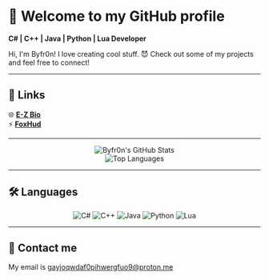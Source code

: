 # 👋 Welcome to my GitHub profile
**C# | C++ | Java | Python | Lua Developer**  

Hi, I'm Byfr0n! I love creating cool stuff. 😈 Check out some of my projects and feel free to connect!  

---

## 🔗 Links  
🌐 **[E-Z Bio](https://e-z.bio/fn)**  
⚡ **[FoxHud](https://foxhud.pw/)**  

---

<div align="center">
  <img src="https://github-readme-stats.vercel.app/api?username=Byfr0n&show_icons=true&theme=cobalt" alt="Byfr0n's GitHub Stats" />
  <br />
  <img src="https://github-readme-stats.vercel.app/api/top-langs/?username=Byfr0n&layout=compact&theme=cobalt" alt="Top Languages" />
</div>

---

## 🛠️ Languages
<div align="center">
  <img src="https://img.shields.io/badge/Code-C%23-%23239120?style=for-the-badge&logo=c-sharp&logoColor=white" alt="C#" />
  <img src="https://img.shields.io/badge/Code-C%2B%2B-%2300599C?style=for-the-badge&logo=c%2B%2B&logoColor=white" alt="C++" />
  <img src="https://img.shields.io/badge/Code-Java-%23007396?style=for-the-badge&logo=java&logoColor=white" alt="Java" />
  <img src="https://img.shields.io/badge/Code-Python-%233776AB?style=for-the-badge&logo=python&logoColor=white" alt="Python" />
  <img src="https://img.shields.io/badge/Code-Lua-%23005C9C?style=for-the-badge&logo=lua&logoColor=white" alt="Lua" />
</div>

---

## 🤝 Contact me 
My email is gayjoqwdaf0pihwergfuo9@proton.me
